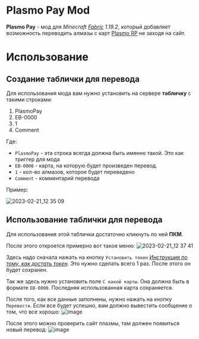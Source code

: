 # Plasmo Pay Mod
**Plasmo Pay** - мод для *Minecraft [Fabric](https://fabricmc.net/) 1.19.2*, который добавляет возможность переводить алмазы с карт [Plasmo RP](https://rp.plo.su/) не заходя на сайт.

# Использование
## Создание таблички для перевода
Для использования мода вам нужно установить на сервере **табличку** с такими строками:
1. PlasmoPay
2. EB-0000
3. 1
4. Comment

Где:
* `PlasmoPay` - эта строка всегда должна быть именно такой. Это как триггер для мода
* `EB-0000` - карта, на которую будет произведен перевод.
* `1` - кол-во алмазов, которое будет переведено
* `Comment` - комментарий перевода

Пример:

![2023-02-21_12 35 09](https://user-images.githubusercontent.com/52829258/220256624-33fefb6c-d462-4070-83d7-6b38aa7576e3.png)

## Использование таблички для перевода
Для использования этой таблички достаточно кликнуть по ней **ПКМ**.

После этого откроется примерно вот такое меню:
![2023-02-21_12 37 41](https://user-images.githubusercontent.com/52829258/220256952-edad8098-5033-47b1-8426-d8b701aa5b01.png)

Здесь надо сначала нажать на кнопку `Установить токен` *[Инструкция по тому, как достать токен](https://github.com/radyshenkya/plasmo-pay/blob/main/TOKEN.md)*. Это нужно сделать всего 1 раз. После этого он будет сохранен.

Так же здесь нужно установить поле `С какой карты`. Она должна быть в формате `EB-0000`. Последняя использованная карта сохраняется.

После того, как все данные заполнены, нужно нажать на кнопку `Перевести`. Если все будет успешно, вам должно вывестить сообщение о том, что все хорошо:
![image](https://user-images.githubusercontent.com/52829258/220258250-0bec7944-1161-4dcc-8b8d-cb19fa8797a1.png)

После этого можно проверить сайт плазмы, там должен появиться новый перевод:
![image](https://user-images.githubusercontent.com/52829258/220258391-cad709e2-f477-4a1a-877c-1a0527762070.png)
